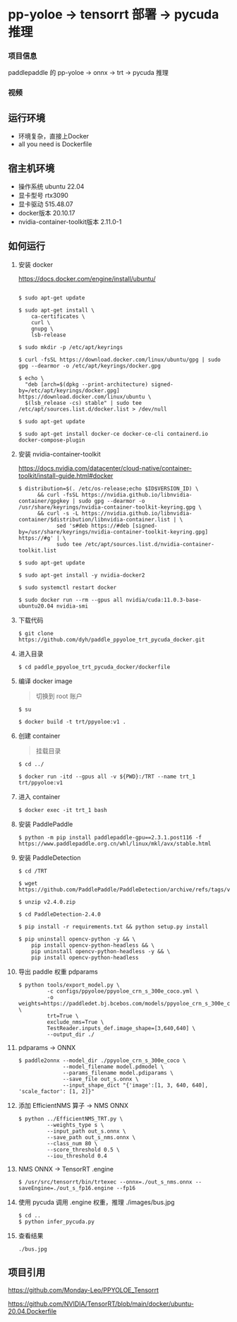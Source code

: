 # pp-yoloe -> tensorrt 部署 -> pycuda 推理

### 项目信息

paddlepaddle 的 pp-yoloe -> onnx -> trt -> pycuda 推理


### 视频


## 运行环境

- 环境复杂，直接上Docker
- all you need is Dockerfile


## 宿主机环境

- 操作系统 ubuntu 22.04
- 显卡型号 rtx3090
- 显卡驱动 515.48.07
- docker版本 20.10.17
- nvidia-container-toolkit版本 2.11.0-1


## 如何运行

1. 安装 docker

    https://docs.docker.com/engine/install/ubuntu/


    ```

    $ sudo apt-get update

    $ sudo apt-get install \
        ca-certificates \
        curl \
        gnupg \
        lsb-release

    $ sudo mkdir -p /etc/apt/keyrings

    $ curl -fsSL https://download.docker.com/linux/ubuntu/gpg | sudo gpg --dearmor -o /etc/apt/keyrings/docker.gpg

    $ echo \
      "deb [arch=$(dpkg --print-architecture) signed-by=/etc/apt/keyrings/docker.gpg] https://download.docker.com/linux/ubuntu \
      $(lsb_release -cs) stable" | sudo tee /etc/apt/sources.list.d/docker.list > /dev/null

    $ sudo apt-get update

    $ sudo apt-get install docker-ce docker-ce-cli containerd.io docker-compose-plugin
    ```


2. 安装 nvidia-container-toolkit

    https://docs.nvidia.com/datacenter/cloud-native/container-toolkit/install-guide.html#docker


    ```
    $ distribution=$(. /etc/os-release;echo $ID$VERSION_ID) \
          && curl -fsSL https://nvidia.github.io/libnvidia-container/gpgkey | sudo gpg --dearmor -o /usr/share/keyrings/nvidia-container-toolkit-keyring.gpg \
          && curl -s -L https://nvidia.github.io/libnvidia-container/$distribution/libnvidia-container.list | \
                sed 's#deb https://#deb [signed-by=/usr/share/keyrings/nvidia-container-toolkit-keyring.gpg] https://#g' | \
                sudo tee /etc/apt/sources.list.d/nvidia-container-toolkit.list

    $ sudo apt-get update

    $ sudo apt-get install -y nvidia-docker2

    $ sudo systemctl restart docker

    $ sudo docker run --rm --gpus all nvidia/cuda:11.0.3-base-ubuntu20.04 nvidia-smi
    ```


3. 下载代码

    ```
    $ git clone https://github.com/dyh/paddle_ppyoloe_trt_pycuda_docker.git
    ```

4. 进入目录

    ```
    $ cd paddle_ppyoloe_trt_pycuda_docker/dockerfile
    ```

5. 编译 docker image

    > 切换到 root 账户

    ```
    $ su

    $ docker build -t trt/ppyoloe:v1 .
    ```

6. 创建 container

    > 挂载目录

    ```
    $ cd ../

    $ docker run -itd --gpus all -v ${PWD}:/TRT --name trt_1 trt/ppyoloe:v1
    ```


7. 进入 container

    ```
    $ docker exec -it trt_1 bash
    ```


8. 安装 PaddlePaddle

    ```
    $ python -m pip install paddlepaddle-gpu==2.3.1.post116 -f https://www.paddlepaddle.org.cn/whl/linux/mkl/avx/stable.html
    ```


9. 安装 PaddleDetection

    ```
    $ cd /TRT

    $ wget https://github.com/PaddlePaddle/PaddleDetection/archive/refs/tags/v2.4.0.zip

    $ unzip v2.4.0.zip

    $ cd PaddleDetection-2.4.0

    $ pip install -r requirements.txt && python setup.py install

    $ pip uninstall opencv-python -y && \
        pip install opencv-python-headless && \
        pip uninstall opencv-python-headless -y && \
        pip install opencv-python-headless

    ```


10. 导出 paddle 权重 pdparams

    ```
    $ python tools/export_model.py \
             -c configs/ppyoloe/ppyoloe_crn_s_300e_coco.yml \
             -o weights=https://paddledet.bj.bcebos.com/models/ppyoloe_crn_s_300e_coco.pdparams \
             trt=True \
             exclude_nms=True \
             TestReader.inputs_def.image_shape=[3,640,640] \
             --output_dir ./
    ```

11. pdparams -> ONNX

    ```
    $ paddle2onnx --model_dir ./ppyoloe_crn_s_300e_coco \
                  --model_filename model.pdmodel \
                  --params_filename model.pdiparams \
                  --save_file out_s.onnx \
                  --input_shape_dict "{'image':[1, 3, 640, 640], 'scale_factor': [1, 2]}"
    ```


12. 添加 EfficientNMS 算子 -> NMS ONNX

    ```
    $ python ../EfficientNMS_TRT.py \
             --weights_type s \
             --input_path out_s.onnx \
             --save_path out_s_nms.onnx \
             --class_num 80 \
             --score_threshold 0.5 \
             --iou_threshold 0.4
    ```

13. NMS ONNX -> TensorRT .engine

    ```
    $ /usr/src/tensorrt/bin/trtexec --onnx=./out_s_nms.onnx --saveEngine=./out_s_fp16.engine --fp16
    ```


14. 使用 pycuda 调用 .engine 权重，推理 ./images/bus.jpg

    ```
    $ cd ..
    $ python infer_pycuda.py
    ```

15. 查看结果

    ```
    ./bus.jpg
    ```


## 项目引用

https://github.com/Monday-Leo/PPYOLOE_Tensorrt

https://github.com/NVIDIA/TensorRT/blob/main/docker/ubuntu-20.04.Dockerfile
